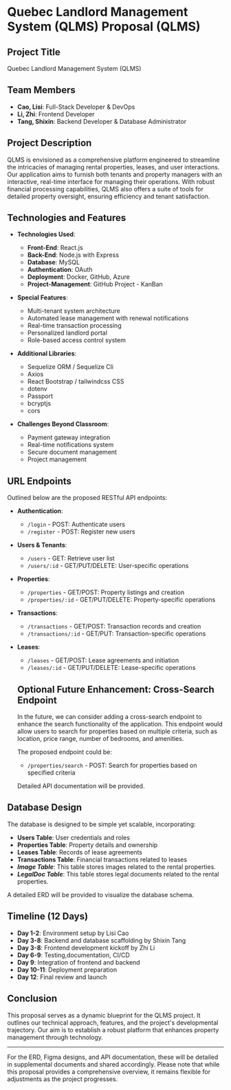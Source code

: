 # Quebec Landlord Management System (QLMS) Proposal (QLMS)

## Project Title
Quebec Landlord Management System (QLMS) 

## Team Members
- **Cao, Lisi**: Full-Stack Developer & DevOps
- **Li, Zhi**: Frontend Developer
- **Tang, Shixin**: Backend Developer & Database Administrator

## Project Description
QLMS is envisioned as a comprehensive platform engineered to streamline the intricacies of managing rental properties, leases, and user interactions. Our application aims to furnish both tenants and property managers with an interactive, real-time interface for managing their operations. With robust financial processing capabilities, QLMS also offers a suite of tools for detailed property oversight, ensuring efficiency and tenant satisfaction. 

## Technologies and Features

- **Technologies Used**:
  - **Front-End**: React.js
  - **Back-End**: Node.js with Express
  - **Database**: MySQL
  - **Authentication**: OAuth
  - **Deployment**: Docker, GitHub, Azure
  - **Project-Management**: GitHub Project - KanBan

- **Special Features**:
  - Multi-tenant system architecture
  - Automated lease management with renewal notifications
  - Real-time transaction processing
  - Personalized landlord portal
  - Role-based access control system

- **Additional Libraries**:
  - Sequelize ORM / Sequelize Cli
  - Axios
  - React Bootstrap / tailwindcss CSS
  - dotenv
  - Passport
  - bcryptjs
  - cors

- **Challenges Beyond Classroom**:
  - Payment gateway integration
  - Real-time notifications system
  - Secure document management
  - Project management

## URL Endpoints
Outlined below are the proposed RESTful API endpoints:

- **Authentication**:
  - `/login` - POST: Authenticate users
  - `/register` - POST: Register new users

- **Users & Tenants**:
  - `/users` - GET: Retrieve user list
  - `/users/:id` - GET/PUT/DELETE: User-specific operations

- **Properties**:
  - `/properties` - GET/POST: Property listings and creation
  - `/properties/:id` - GET/PUT/DELETE: Property-specific operations

- **Transactions**:
  - `/transactions` - GET/POST: Transaction records and creation
  - `/transactions/:id` - GET/PUT: Transaction-specific operations

- **Leases**:
  - `/leases` - GET/POST: Lease agreements and initiation
  - `/leases/:id` - GET/PUT/DELETE: Lease-specific operations

  ## Optional Future Enhancement: Cross-Search Endpoint

  In the future, we can consider adding a cross-search endpoint to enhance the search functionality of the application. This endpoint would allow users to search for properties based on multiple criteria, such as location, price range, number of bedrooms, and amenities.

  The proposed endpoint could be:

  - `/properties/search` - POST: Search for properties based on specified criteria

  Detailed API documentation will be provided.
  
## Database Design
The database is designed to be simple yet scalable, incorporating:

- **Users Table**: User credentials and roles
- **Properties Table**: Property details and ownership
- **Leases Table**: Records of lease agreements
- **Transactions Table**: Financial transactions related to leases
- ***Image Table***: This table stores images related to the rental properties. 
- ***LegalDoc Table***: This table stores legal documents related to the rental properties.

A detailed ERD will be provided to visualize the database schema.

## Timeline (12 Days)
- **Day 1-2**: Environment setup by Lisi Cao
- **Day 3-8**: Backend and database scaffolding by Shixin Tang
- **Day 3-8**: Frontend development kickoff by Zhi Li
- **Day 6-9**: Testing,documentation, CI/CD 
- **Day 9**: Integration of frontend and backend
- **Day 10-11**: Deployment preparation
- **Day 12**: Final review and launch

## Conclusion
This proposal serves as a dynamic blueprint for the QLMS project. It outlines our technical approach, features, and the project's developmental trajectory. Our aim is to establish a robust platform that enhances property management through technology.

---

For the ERD, Figma designs, and API documentation, these will be detailed in supplemental documents and shared accordingly. Please note that while this proposal provides a comprehensive overview, it remains flexible for adjustments as the project progresses. 
